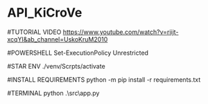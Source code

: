 # API_KiCroVe

#TUTORIAL VIDEO
https://www.youtube.com/watch?v=riijt-xcqYI&ab_channel=UskoKruM2010

#POWERSHELL
Set-ExecutionPolicy Unrestricted

#STAR ENV
./venv/Scrpts/activate

#INSTALL REQUIREMENTS
python -m pip install -r requirements.txt

#TERMINAL 
python .\src\app.py

